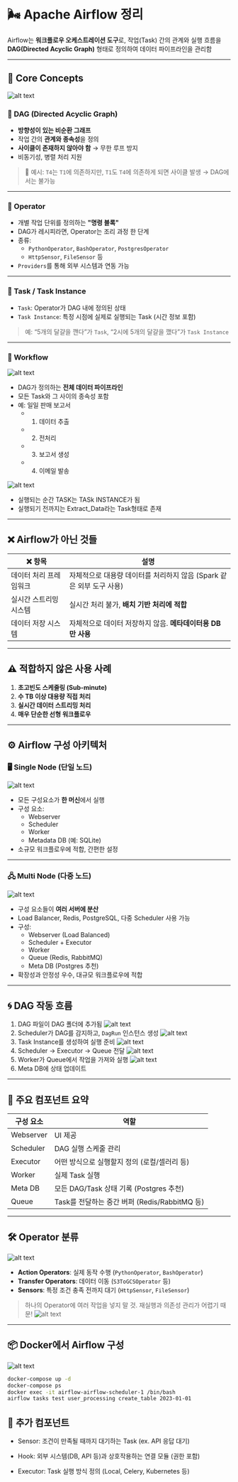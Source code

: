 # 🌬️ Apache Airflow 정리

Airflow는 **워크플로우 오케스트레이션 도구**로, 작업(Task) 간의 관계와 실행 흐름을 **DAG(Directed Acyclic Graph)** 형태로 정의하여 데이터 파이프라인을 관리함

---

## 🧠 Core Concepts
![alt text](src/image.png)
### 📌 DAG (Directed Acyclic Graph)
- **방향성이 있는 비순환 그래프**
- 작업 간의 **관계와 종속성**을 정의
- **사이클이 존재하지 않아야 함** → 무한 루프 방지
- 비동기성, 병렬 처리 지원

> 🧩 예시: `T4`는 `T1`에 의존하지만, `T1`도 `T4`에 의존하게 되면 사이클 발생 → DAG에서는 불가능

---

### 📌 Operator
- 개별 작업 단위를 정의하는 **"명령 블록"**
- DAG가 레시피라면, Operator는 조리 과정 한 단계
- 종류:
  - `PythonOperator`, `BashOperator`, `PostgresOperator`
  - `HttpSensor`, `FileSensor` 등
- `Providers`를 통해 외부 시스템과 연동 가능

---

### 📌 Task / Task Instance
- `Task`: Operator가 DAG 내에 정의된 상태
- `Task Instance`: 특정 시점에 실제로 실행되는 Task (시간 정보 포함)

> 예: “5개의 달걀을 깬다”가 `Task`, “2시에 5개의 달걀을 깼다”가 `Task Instance`

---

### 📌 Workflow
![alt text](src/image-1.png)
- DAG가 정의하는 **전체 데이터 파이프라인**
- 모든 Task와 그 사이의 종속성 포함
- 예: 일일 판매 보고서
  - 1. 데이터 추출
  - 2. 전처리
  - 3. 보고서 생성
  - 4. 이메일 발송

![alt text](src/image-2.png)
- 실행되는 순간 TASK는 TASk INSTANCE가 됨
- 실행되기 전까지는 Extract_Data라는 Task형태로 존재
---

## ❌ Airflow가 아닌 것들

| ❌ 항목 | 설명 |
|--------|------|
| 데이터 처리 프레임워크 | 자체적으로 대용량 데이터를 처리하지 않음 (Spark 같은 외부 도구 사용) |
| 실시간 스트리밍 시스템 | 실시간 처리 불가, **배치 기반 처리에 적합** |
| 데이터 저장 시스템 | 자체적으로 데이터 저장하지 않음. **메타데이터용 DB만 사용** |

---

## ⚠️ 적합하지 않은 사용 사례

1. **초고빈도 스케줄링 (Sub-minute)**  
2. **수 TB 이상 대용량 직접 처리**  
3. **실시간 데이터 스트리밍 처리**  
4. **매우 단순한 선형 워크플로우**

---

## ⚙️ Airflow 구성 아키텍처

### 🖥️ Single Node (단일 노드)
![alt text](src/image-3.png)
- 모든 구성요소가 **한 머신**에서 실행
- 구성 요소:
  - Webserver
  - Scheduler
  - Worker
  - Metadata DB (예: SQLite)
- 소규모 워크플로우에 적합, 간편한 설정

---

### 🖧 Multi Node (다중 노드)
![alt text](src/image-4.png)
- 구성 요소들이 **여러 서버에 분산**
- Load Balancer, Redis, PostgreSQL, 다중 Scheduler 사용 가능
- 구성:
  - Webserver (Load Balanced)
  - Scheduler + Executor
  - Worker
  - Queue (Redis, RabbitMQ)
  - Meta DB (Postgres 추천)
- 확장성과 안정성 우수, 대규모 워크플로우에 적합

---

## 🌀 DAG 작동 흐름

1. DAG 파일이 DAG 폴더에 추가됨
![alt text](src/image-5.png)
2. Scheduler가 DAG를 감지하고, `DagRun` 인스턴스 생성
![alt text](src/image-6.png)
3. Task Instance를 생성하여 실행 준비
![alt text](src/image-7.png)
4. Scheduler → Executor → Queue 전달
![alt text](src/image-8.png)
5. Worker가 Queue에서 작업을 가져와 실행
![alt text](src/image-9.png)
6. Meta DB에 상태 업데이트

---

## 🔧 주요 컴포넌트 요약

| 구성 요소 | 역할 |
|-----------|------|
| Webserver | UI 제공 |
| Scheduler | DAG 실행 스케줄 관리 |
| Executor | 어떤 방식으로 실행할지 정의 (로컬/셀러리 등) |
| Worker | 실제 Task 실행 |
| Meta DB | 모든 DAG/Task 상태 기록 (Postgres 추천) |
| Queue | Task를 전달하는 중간 버퍼 (Redis/RabbitMQ 등) |

---

## 🛠️ Operator 분류
![alt text](src/image-12.png)
- **Action Operators**: 실제 동작 수행 (`PythonOperator`, `BashOperator`)
- **Transfer Operators**: 데이터 이동 (`S3ToGCSOperator` 등)
- **Sensors**: 특정 조건 충족 전까지 대기 (`HttpSensor`, `FileSensor`)


> 하나의 Operator에 여러 작업을 넣지 말 것. 재실행과 의존성 관리가 어렵기 때문!
![alt text](src/image-11.png)
---

## 📦 Docker에서 Airflow 구성
![alt text](src/image-10.png)
```bash
docker-compose up -d
docker-compose ps
docker exec -it airflow-airflow-scheduler-1 /bin/bash
airflow tasks test user_processing create_table 2023-01-01
```


## 🧩 추가 컴포넌트

- Sensor: 조건이 만족될 때까지 대기하는 Task (ex. API 응답 대기)

- Hook: 외부 시스템(DB, API 등)과 상호작용하는 연결 모듈 (권한 포함)

- Executor: Task 실행 방식 정의 (Local, Celery, Kubernetes 등)